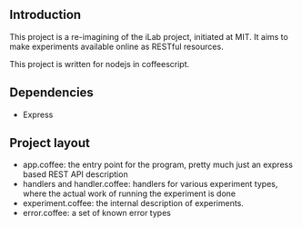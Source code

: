 Introduction
------------

This project is a re-imagining of the iLab project, initiated at MIT. 
It aims to make experiments available online as RESTful resources.

This project is written for nodejs in coffeescript.

Dependencies
------------

* Express

Project layout
--------------

* app.coffee: the entry point for the program, pretty much just an express based REST API description
* handlers and handler.coffee: handlers for various experiment types, where the actual work of running the experiment is done
* experiment.coffee: the internal description of experiments.
* error.coffee: a set of known error types
